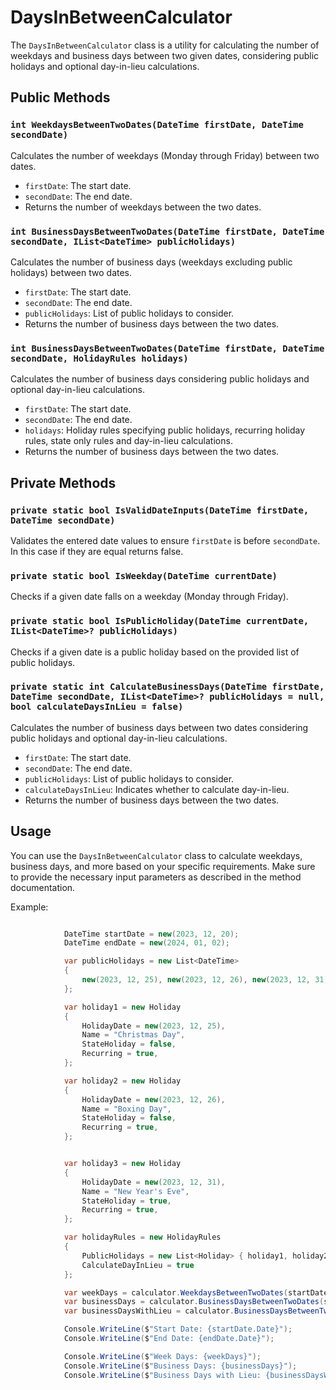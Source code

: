 # DaysInBetweenCalculator

The `DaysInBetweenCalculator` class is a utility for calculating the number of weekdays and business days between two given dates, considering public holidays and optional day-in-lieu calculations.

## Public Methods

### `int WeekdaysBetweenTwoDates(DateTime firstDate, DateTime secondDate)`

Calculates the number of weekdays (Monday through Friday) between two dates.

-   `firstDate`: The start date.
-   `secondDate`: The end date.
-   Returns the number of weekdays between the two dates.

### `int BusinessDaysBetweenTwoDates(DateTime firstDate, DateTime secondDate, IList<DateTime> publicHolidays)`

Calculates the number of business days (weekdays excluding public holidays) between two dates.

-   `firstDate`: The start date.
-   `secondDate`: The end date.
-   `publicHolidays`: List of public holidays to consider.
-   Returns the number of business days between the two dates.

### `int BusinessDaysBetweenTwoDates(DateTime firstDate, DateTime secondDate, HolidayRules holidays)`

Calculates the number of business days considering public holidays and optional day-in-lieu calculations.

-   `firstDate`: The start date.
-   `secondDate`: The end date.
-   `holidays`: Holiday rules specifying public holidays, recurring holiday rules, state only rules and day-in-lieu calculations.
-   Returns the number of business days between the two dates.

## Private Methods

### `private static bool IsValidDateInputs(DateTime firstDate, DateTime secondDate)`

Validates the entered date values to ensure `firstDate` is before `secondDate`. In this case if they are equal returns false.

### `private static bool IsWeekday(DateTime currentDate)`

Checks if a given date falls on a weekday (Monday through Friday).

### `private static bool IsPublicHoliday(DateTime currentDate, IList<DateTime>? publicHolidays)`

Checks if a given date is a public holiday based on the provided list of public holidays.

### `private static int CalculateBusinessDays(DateTime firstDate, DateTime secondDate, IList<DateTime>? publicHolidays = null, bool calculateDaysInLieu = false)`

Calculates the number of business days between two dates considering public holidays and optional day-in-lieu calculations.

-   `firstDate`: The start date.
-   `secondDate`: The end date.
-   `publicHolidays`: List of public holidays to consider.
-   `calculateDaysInLieu`: Indicates whether to calculate day-in-lieu.
-   Returns the number of business days between the two dates.

## Usage

You can use the `DaysInBetweenCalculator` class to calculate weekdays, business days, and more based on your specific requirements. Make sure to provide the necessary input parameters as described in the method documentation.

Example:

```csharp

            DateTime startDate = new(2023, 12, 20);
            DateTime endDate = new(2024, 01, 02);

            var publicHolidays = new List<DateTime>
            {
                new(2023, 12, 25), new(2023, 12, 26), new(2023, 12, 31)
            };

            var holiday1 = new Holiday
            {
                HolidayDate = new(2023, 12, 25),
                Name = "Christmas Day",
                StateHoliday = false,
                Recurring = true,
            };

            var holiday2 = new Holiday
            {
                HolidayDate = new(2023, 12, 26),
                Name = "Boxing Day",
                StateHoliday = false,
                Recurring = true,
            };


            var holiday3 = new Holiday
            {
                HolidayDate = new(2023, 12, 31),
                Name = "New Year's Eve",
                StateHoliday = true,
                Recurring = true,
            };

            var holidayRules = new HolidayRules
            {
                PublicHolidays = new List<Holiday> { holiday1, holiday2, holiday3},
                CalculateDayInLieu = true
            };

            var weekDays = calculator.WeekdaysBetweenTwoDates(startDate, endDate);
            var businessDays = calculator.BusinessDaysBetweenTwoDates(startDate, endDate, publicHolidays);
            var businessDaysWithLieu = calculator.BusinessDaysBetweenTwoDates(startDate, endDate, holidayRules);

            Console.WriteLine($"Start Date: {startDate.Date}");
            Console.WriteLine($"End Date: {endDate.Date}");

            Console.WriteLine($"Week Days: {weekDays}");
            Console.WriteLine($"Business Days: {businessDays}");
            Console.WriteLine($"Business Days with Lieu: {businessDaysWithLieu}");
```
